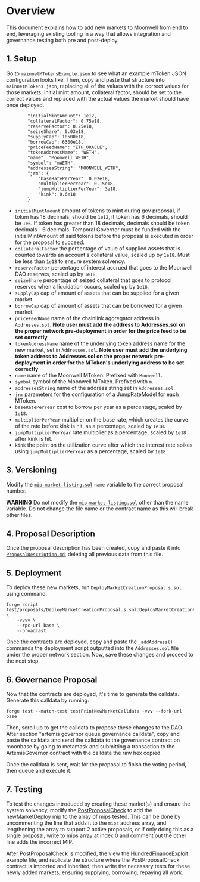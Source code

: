 # Overview

This document explains how to add new markets to Moonwell from end to end, leveraging existing tooling in a way that allows integration and governance testing both pre and post-deploy.

## 1. Setup

Go to `mainnetMTokensExample.json` to see what an example mToken JSON configuration looks like. Then, copy and paste that structure into `mainnetMTokens.json`, replacing all of the values with the correct values for those markets. Initial mint amount, collateral factor, should be set to the correct values and replaced with the actual values the market should have once deployed.
```
        "initialMintAmount": 1e12,
        "collateralFactor": 0.75e18,
        "reserveFactor": 0.25e18,
        "seizeShare": 0.03e18,
        "supplyCap": 10500e18,
        "borrowCap": 6300e18,
        "priceFeedName": "ETH_ORACLE",
        "tokenAddressName": "WETH",
        "name": "Moonwell WETH",
        "symbol": "mWETH",
        "addressesString": "MOONWELL_WETH",
        "jrm": {
            "baseRatePerYear": 0.02e18,
            "multiplierPerYear": 0.15e18,
            "jumpMultiplierPerYear": 3e18,
            "kink": 0.6e18
        }
```
- `initialMintAmount` amount of tokens to mint during gov proposal, if token has 18 decimals, should be `1e12`, if token has 6 decimals, should be `1e6`. If token has greater than 18 decimals, decimals should be token decimals - 6 decimals. Temporal Governor must be funded with the initialMintAmount of said tokens before the proposal is executed in order for the proposal to succeed.
- `collateralFactor` the percentage of value of supplied assets that is counted towards an account's collateral value, scaled up by `1e18`. Must be less than `1e18` to ensure system solvency.
- `reserveFactor` percentage of interest accrued that goes to the Moonwell DAO reserves, scaled up by `1e18`.
- `seizeShare` percentage of seized collateral that goes to protocol reserves when a liquidation occurs, scaled up by `1e18`.
- `supplyCap` cap of amount of assets that can be supplied for a given market.
- `borrowCap` cap of amount of assets that can be borrowed for a given market.
- `priceFeedName` name of the chainlink aggregator address in `Addresses.sol`. **Note user must add the address to Addresses.sol on the proper network pre-deployment in order for the price feed to be set correctly**
- `tokenAddressName` name of the underlying token address name for the new market, set in `Addresses.sol`. **Note user must add the underlying token address to Addresses.sol on the proper network pre-deployment in order for the MToken's underlying address to be set correctly**
- `name` name of the Moonwell MToken. Prefixed with `Moonwell`.
- `symbol` symbol of the Moonwell MToken. Prefixed with `m`.
- `addressesString` name of the address string set in `Addresses.sol`.
- `jrm` parameters for the configuration of a JumpRateModel for each MToken.
- `baseRatePerYear` cost to borrow per year as a percentage, scaled by `1e18`.
- `multiplierPerYear` multiplier on the base rate, which creates the curve of the rate before kink is hit, as a percentage, scaled by `1e18`.
- `jumpMultiplierPerYear` rate multiplier as a percentage, scaled by `1e18` after kink is hit.
- `kink` the point on the utilization curve after which the interest rate spikes using `jumpMultiplierPerYear` as a percentage, scaled by `1e18`

## 3. Versioning

Modify the [`mip-market-listing.sol`](./test/proposals/mips/examples/mip-market-listing.sol) `name` variable to the correct proposal number.

**WARNING** Do not modify the [`mip-market-listing.sol`](./test/proposals/mips/examples/mip-market-listing.sol) other than the name variable. Do not change the file name or the contract name as this will break other files.

## 4. Proposal Description

Once the proposal description has been created, copy and paste it into [`ProposalDescription.md`](./test/proposals/proposalTypes/ProposalDescription.md), deleting all previous data from this file.

## 5. Deployment
To deploy these new markets, run `DeployMarketCreationProposal.s.sol` using command:

```
forge script test/proposals/DeployMarketCreationProposal.s.sol:DeployMarketCreationProposal \
    -vvvv \
    --rpc-url base \
    --broadcast
```

Once the contracts are deployed, copy and paste the `_addAddress()` commands the deployment script outputted into the `Addresses.sol` file under the proper network section. Now, save these changes and proceed to the next step.

## 6. Governance Proposal
Now that the contracts are deployed, it's time to generate the calldata. Generate this calldata by running:
```
forge test --match-test testPrintNewMarketCalldata -vvv --fork-url base
```

Then, scroll up to get the calldata to propose these changes to the DAO. After section "artemis governor queue governance calldata", copy and paste the calldata and send the calldata to the governance contract on moonbase by going to metamask and submitting a transaction to the ArtemisGovernor contract with the calldata the raw hex copied.

Once the calldata is sent, wait for the proposal to finish the voting period, then queue and execute it.

## 7. Testing

To test the changes introduced by creating these market(s) and ensure the system solvency, modify the [PostProposalCheck](./test/integration/PostProposalCheck.sol) to add the newMarketDeploy mip to the array of mips tested. This can be done by uncommenting the line that adds it to the `mips` address array, and lengthening the array to support 2 active proposals, or if only doing this as a single proposal, write to mips array at index 0 and comment out the other line adds the incorrect MIP.

After PostProposalCheck is modified, the view the [HundredFinanceExploit](./test/unit/HundredFinanceExploit.t.sol) example file, and replicate the structure where the PostProposalCheck contract is imported and inherited, then write the necessary tests for these newly added markets, ensuring supplying, borrowing, repaying all work.
